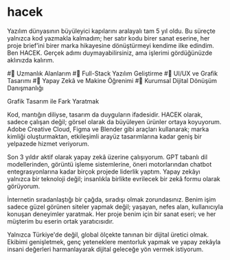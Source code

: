 # hacek
Yazılım dünyasının büyüleyici kapılarını aralayalı tam 5 yıl oldu. Bu süreçte yalnızca kod yazmakla kalmadım; her satır kodu birer sanat eserine, her proje brief’ini birer marka hikayesine dönüştürmeyi kendime ilke edindim. Ben HACEK. Gerçek adımı duymayabilirsiniz, ama işlerimi gördüğünüzde aklınızda kalırım.

#🚀  Uzmanlık Alanlarım
#🚀  Full-Stack Yazılım Geliştirme
#🚀  UI/UX ve Grafik Tasarımı
#🚀  Yapay Zekâ ve Makine Öğrenimi
#🚀  Kurumsal Dijital Dönüşüm Danışmanlığı


 Grafik Tasarım ile Fark Yaratmak

Kod, mantığın diliyse, tasarım da duyguların ifadesidir. HACEK olarak, sadece çalışan değil; görsel olarak da büyüleyen ürünler ortaya koyuyorum. Adobe Creative Cloud, Figma ve Blender gibi araçları kullanarak; marka kimliği oluşturmaktan, etkileşimli arayüz tasarımlarına kadar geniş bir yelpazede hizmet veriyorum.


Son 3 yıldır aktif olarak yapay zekâ üzerine çalışıyorum. GPT tabanlı dil modellerinden, görüntü işleme sistemlerine, öneri motorlarından chatbot entegrasyonlarına kadar birçok projede liderlik yaptım. Yapay zekâyı yalnızca bir teknoloji değil; insanlıkla birlikte evrilecek bir zekâ formu olarak görüyorum.

İnternetin sıradanlaştığı bir çağda, sıradışı olmak zorundasınız. Benim işim sadece güzel görünen siteler yapmak değil; yaşayan, nefes alan, kullanıcıyla konuşan deneyimler yaratmak. Her proje benim için bir sanat eseri; ve her müşterim bu eserin ortak yaratıcısıdır.

Yalnızca Türkiye'de değil, global ölçekte tanınan bir dijital üretici olmak. Ekibimi genişletmek, genç yeteneklere mentorluk yapmak ve yapay zekâyla insani değerleri harmanlayarak dijital geleceğe yön vermek istiyorum.
